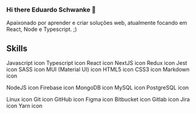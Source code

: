 ### Hi there Eduardo Schwanke 👋

<!--
**EduardoSchwanke/EduardoSchwanke** is a ✨ _special_ ✨ repository because its `README.md` (this file) appears on your GitHub profile.

Here are some ideas to get you started:

- 🔭 I’m currently working on ...
- 🌱 I’m currently learning ...
- 👯 I’m looking to collaborate on ...
- 🤔 I’m looking for help with ...
- 💬 Ask me about ...
- 📫 How to reach me: ...
- 😄 Pronouns: ...
- ⚡ Fun fact: ...
-->

Apaixonado por aprender e criar soluções web, atualmente focando em React, Node e Typescript. ;)

## Skills

Javascript icon Typescript icon React icon NextJS icon Redux icon Jest icon SASS icon MUI (Material UI) icon HTML5 icon CSS3 icon Markdown icon

NodeJS icon Firebase icon MongoDB icon MySQL icon PostgreSQL icon

Linux icon Git icon GitHub icon Figma icon Bitbucket icon Gitlab icon Jira icon Yarn icon
